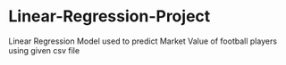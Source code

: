 # Linear-Regression-Project
Linear Regression Model used to predict Market Value of football players using given csv file
